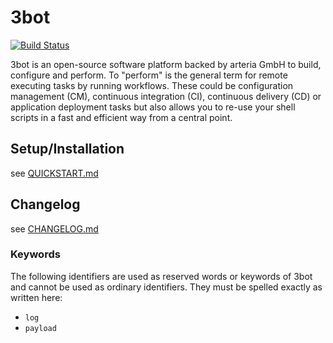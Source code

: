 # 3bot

[![Build Status](https://travis-ci.org/3bot/3bot.svg?branch=master)](https://travis-ci.org/3bot/3bot)

3bot is an open-source software platform backed by arteria GmbH to build, configure and perform.
To "perform" is the general term for remote executing tasks by running workflows.
These could be configuration management (CM), continuous integration (CI), continuous delivery (CD) or application deployment
tasks but also allows you to re-use your shell scripts in a fast and efficient way from a central point.

## Setup/Installation

see [QUICKSTART.md](QUICKSTART.md)


## Changelog

see [CHANGELOG.md](CHANGELOG.md)

### Keywords
 
The following identifiers are used as reserved words or keywords of 3bot and cannot be used as ordinary identifiers. They must be spelled exactly as written here:

* ``log``
* ``payload``
